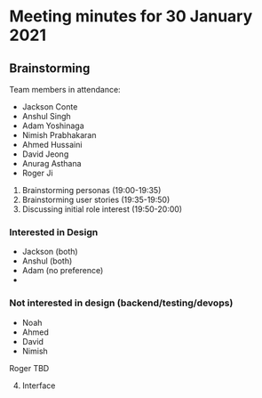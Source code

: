 # Meeting minutes for 30 January 2021
## Brainstorming

Team members in attendance:
- Jackson Conte
- Anshul Singh
- Adam Yoshinaga
- Nimish Prabhakaran
- Ahmed Hussaini
- David Jeong
- Anurag Asthana
- Roger Ji

1. Brainstorming personas (19:00-19:35)
2. Brainstorming user stories (19:35-19:50)
3. Discussing initial role interest (19:50-20:00)

### Interested in Design
- Jackson (both)
- Anshul (both)
- Adam (no preference)
- 

### Not interested in design (backend/testing/devops)
- Noah
- Ahmed
- David
- Nimish

Roger TBD

4. Interface

